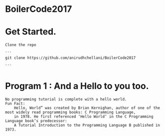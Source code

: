 #	BoilerCode2017

# 	Get Started.
	Clone the repo 
	
	```
	git clone https://github.com/anirudhchellani/BoilerCode2017
	
	```

# 	Program 1 : And a Hello to you too.
	No programming tutorial is complete with a hello world.
	Fun Fact: 
		Hello, World” was created by Brian Kernighan, author of one of the most widely read programming books: C Programming Language, 
		in 1978. He first referenced ‘Hello World’ in the C Programming Language book’s predecessor: 
		A Tutorial Introduction to the Programming Language B published in 1973.
